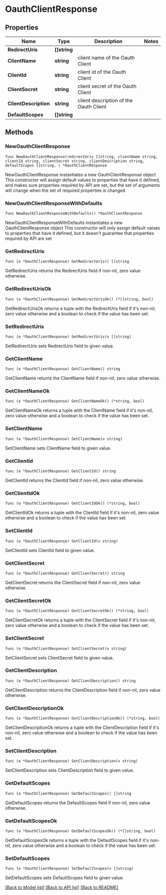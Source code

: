 # OauthClientResponse

## Properties

Name | Type | Description | Notes
------------ | ------------- | ------------- | -------------
**RedirectUris** | **[]string** |  | 
**ClientName** | **string** | client name of the Oauth Client | 
**ClientId** | **string** | client id of the Oauth Client | 
**ClientSecret** | **string** | client secret of the Oauth Client | 
**ClientDescription** | **string** | client description of the Oauth Client | 
**DefaultScopes** | **[]string** |  | 

## Methods

### NewOauthClientResponse

`func NewOauthClientResponse(redirectUris []string, clientName string, clientId string, clientSecret string, clientDescription string, defaultScopes []string, ) *OauthClientResponse`

NewOauthClientResponse instantiates a new OauthClientResponse object
This constructor will assign default values to properties that have it defined,
and makes sure properties required by API are set, but the set of arguments
will change when the set of required properties is changed

### NewOauthClientResponseWithDefaults

`func NewOauthClientResponseWithDefaults() *OauthClientResponse`

NewOauthClientResponseWithDefaults instantiates a new OauthClientResponse object
This constructor will only assign default values to properties that have it defined,
but it doesn't guarantee that properties required by API are set

### GetRedirectUris

`func (o *OauthClientResponse) GetRedirectUris() []string`

GetRedirectUris returns the RedirectUris field if non-nil, zero value otherwise.

### GetRedirectUrisOk

`func (o *OauthClientResponse) GetRedirectUrisOk() (*[]string, bool)`

GetRedirectUrisOk returns a tuple with the RedirectUris field if it's non-nil, zero value otherwise
and a boolean to check if the value has been set.

### SetRedirectUris

`func (o *OauthClientResponse) SetRedirectUris(v []string)`

SetRedirectUris sets RedirectUris field to given value.


### GetClientName

`func (o *OauthClientResponse) GetClientName() string`

GetClientName returns the ClientName field if non-nil, zero value otherwise.

### GetClientNameOk

`func (o *OauthClientResponse) GetClientNameOk() (*string, bool)`

GetClientNameOk returns a tuple with the ClientName field if it's non-nil, zero value otherwise
and a boolean to check if the value has been set.

### SetClientName

`func (o *OauthClientResponse) SetClientName(v string)`

SetClientName sets ClientName field to given value.


### GetClientId

`func (o *OauthClientResponse) GetClientId() string`

GetClientId returns the ClientId field if non-nil, zero value otherwise.

### GetClientIdOk

`func (o *OauthClientResponse) GetClientIdOk() (*string, bool)`

GetClientIdOk returns a tuple with the ClientId field if it's non-nil, zero value otherwise
and a boolean to check if the value has been set.

### SetClientId

`func (o *OauthClientResponse) SetClientId(v string)`

SetClientId sets ClientId field to given value.


### GetClientSecret

`func (o *OauthClientResponse) GetClientSecret() string`

GetClientSecret returns the ClientSecret field if non-nil, zero value otherwise.

### GetClientSecretOk

`func (o *OauthClientResponse) GetClientSecretOk() (*string, bool)`

GetClientSecretOk returns a tuple with the ClientSecret field if it's non-nil, zero value otherwise
and a boolean to check if the value has been set.

### SetClientSecret

`func (o *OauthClientResponse) SetClientSecret(v string)`

SetClientSecret sets ClientSecret field to given value.


### GetClientDescription

`func (o *OauthClientResponse) GetClientDescription() string`

GetClientDescription returns the ClientDescription field if non-nil, zero value otherwise.

### GetClientDescriptionOk

`func (o *OauthClientResponse) GetClientDescriptionOk() (*string, bool)`

GetClientDescriptionOk returns a tuple with the ClientDescription field if it's non-nil, zero value otherwise
and a boolean to check if the value has been set.

### SetClientDescription

`func (o *OauthClientResponse) SetClientDescription(v string)`

SetClientDescription sets ClientDescription field to given value.


### GetDefaultScopes

`func (o *OauthClientResponse) GetDefaultScopes() []string`

GetDefaultScopes returns the DefaultScopes field if non-nil, zero value otherwise.

### GetDefaultScopesOk

`func (o *OauthClientResponse) GetDefaultScopesOk() (*[]string, bool)`

GetDefaultScopesOk returns a tuple with the DefaultScopes field if it's non-nil, zero value otherwise
and a boolean to check if the value has been set.

### SetDefaultScopes

`func (o *OauthClientResponse) SetDefaultScopes(v []string)`

SetDefaultScopes sets DefaultScopes field to given value.



[[Back to Model list]](../README.md#documentation-for-models) [[Back to API list]](../README.md#documentation-for-api-endpoints) [[Back to README]](../README.md)



